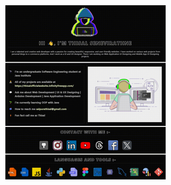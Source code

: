 <a target="_blank" href="https://thisalofficialwebsite.infinityfreeapp.com/">
    <img src="./sec1.gif" />
</a>
<br />
<a target="_blank"href="https://thisalofficialwebsite.infinityfreeapp.com/">
    <img src="./sec2.gif" />
</a>
<br />
<a target="_blank" href="https://thisalofficialwebsite.infinityfreeapp.com/">
    <img src="./sec3.gif" />
</a>
<br />
<a target="_blank" href="https://thisalofficialwebsite.infinityfreeapp.com/">
    <img src="./sec4.gif" />
</a>
